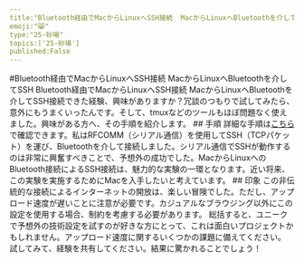 ```yaml
---
title:"Bluetooth経由でMacからLinuxへSSH接続  MacからLinuxへBluetoothを介してSSH"
emoji:"😸"
type:"25-砂場"
topics:['25-砂場']
published:False
---
```


#Bluetooth経由でMacからLinuxへSSH接続  MacからLinuxへBluetoothを介してSSH
Bluetooth経由でMacからLinuxへSSH接続  MacからLinuxへBluetoothを介してSSH接続できた経験、興味がありますか？冗談のつもりで試してみたら、意外にもうまくいったんです。そして、tmuxなどのツールもほぼ問題なく使えました。興味がある方へ、その手順を紹介します。  ## 手順  詳細な手順は[こちら](https://example.com/link-to-instructions)で確認できます。私はRFCOMM（シリアル通信）を使用してSSH（TCPパケット）を運び、Bluetoothを介して接続しました。シリアル通信でSSHが動作するのは非常に興奮すべきことで、予想外の成功でした。MacからLinuxへのBluetooth接続によるSSH接続は、魅力的な実験の一環となります。近い将来、この実験を実施するためにMacを入手したいと考えています。  ## 印象  この非伝統的な接続によるインターネットの開放は、楽しい冒険でした。ただし、アップロード速度が遅いことに注意が必要です。カジュアルなブラウジング以外にこの設定を使用する場合、制約を考慮する必要があります。  総括すると、ユニークで予想外の技術設定を試すのが好きな方にとって、これは面白いプロジェクトかもしれません。アップロード速度に関するいくつかの課題に備えてください。  試してみて、経験を共有してください。結果に驚かれることでしょう！
